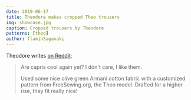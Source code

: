 ```yaml
---
date: 2019-06-17
title: Theodore makes cropped Theo trousers
img: showcase.jpg
caption: Cropped trousers by Theodore
patterns: [theo]
author: flaminSaganaki
---
```


Theodore writes [on Reddit](https://www.reddit.com/r/sewing/comments/c1fue3/cropped_pants_for_the_summer_weather/):

> Are capris cool again yet? I don't care, I like them.
>
> Used some nice olive green Armani cotton fabric with a customized pattern from FreeSewing.org, the Theo model. Drafted for a higher rise, they fit really nice!

